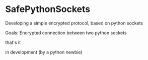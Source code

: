 # SafePythonSockets
Developing a simple encrypted protocol, based on python sockets

Goals: Encrypted connection between two python sockets

that's it

in development (by a python newbie)
